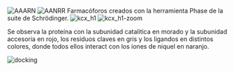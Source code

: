 ![AAARN](https://user-images.githubusercontent.com/105822493/169167906-2e54755c-7659-43c0-b7c2-b2ef1f844b84.png)
![AANRR](https://user-images.githubusercontent.com/105822493/169167909-7bc02011-f301-406d-9bff-6f93504ea076.png)
Farmacóforos creados con la herramienta Phase de la suite de Schrödinger. 
![kcx_h1](https://user-images.githubusercontent.com/105822493/169169027-02aca23e-5bad-415e-a692-6eeeabba2b5f.png)
![kcx_h1-zoom](https://user-images.githubusercontent.com/105822493/169169034-5bb886f8-1773-4dad-9d51-af439b5dc7d5.png)

Se observa la proteína  con la subunidad catalitica en morado y la subunidad accesoria  en  rojo, los residuos claves en gris y los ligandos en distintos colores, donde todos ellos  interact  con los iones de niquel en naranjo.

![docking](https://user-images.githubusercontent.com/105822493/169171058-3e4acca3-bb99-4dd8-a7c0-6025ce124c8b.png)



